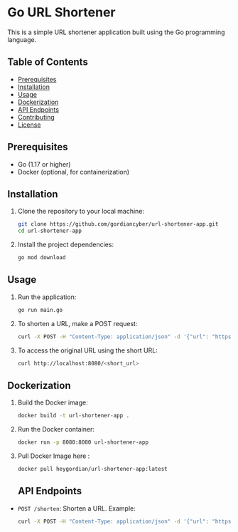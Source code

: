 # Go URL Shortener

This is a simple URL shortener application built using the Go programming language.

## Table of Contents

- [Prerequisites](#prerequisites)
- [Installation](#installation)
- [Usage](#usage)
- [Dockerization](#dockerization)
- [API Endpoints](#api-endpoints)
- [Contributing](#contributing)
- [License](#license)

## Prerequisites

- Go (1.17 or higher)
- Docker (optional, for containerization)

## Installation

1. Clone the repository to your local machine:

    ```bash
    git clone https://github.com/gordiancyber/url-shortener-app.git
    cd url-shortener-app
    ```

2. Install the project dependencies:

    ```bash
    go mod download
    ```

## Usage

1. Run the application:

    ```bash
    go run main.go
    ```

2. To shorten a URL, make a POST request:

    ```bash
    curl -X POST -H "Content-Type: application/json" -d '{"url": "https://www.example.com"}' http://localhost:8080/shorten
    ```

3. To access the original URL using the short URL:

    ```bash
    curl http://localhost:8080/<short_url>
    ```

## Dockerization

1. Build the Docker image:

    ```bash
    docker build -t url-shortener-app .
    ```

2. Run the Docker container:

    ```bash
    docker run -p 8080:8080 url-shortener-app
    ```
    
3. Pull Docker Image here :
   ```bash
   docker pull heygordian/url-shortener-app:latest
   ```
   ## API Endpoints
- `POST /shorten`: Shorten a URL.
  Example: 
  ```bash
  curl -X POST -H "Content-Type: application/json" -d '{"url": "https://www.example.com"}' http://localhost:8080/shorten


